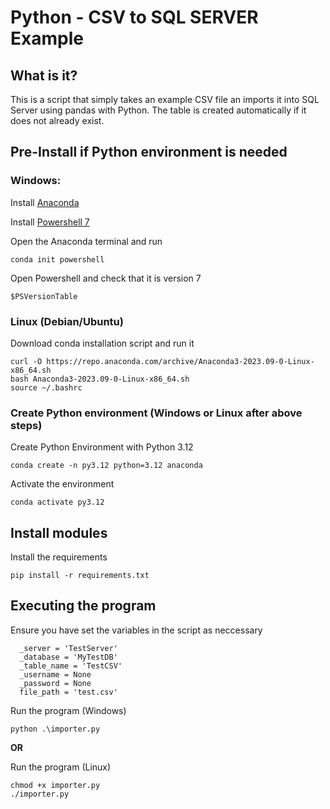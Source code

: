 # Python - CSV to SQL SERVER Example

## What is it?
This is a script that simply takes an example CSV file an imports it into SQL Server using pandas with Python.  The table is created automatically if it does not already exist.

## Pre-Install if Python environment is needed
### Windows:
Install [Anaconda](https://www.anaconda.com/download/success)

Install [Powershell 7](https://github.com/PowerShell/PowerShell/releases/download/v7.4.5/PowerShell-7.4.5-win-x64.msi)

Open the Anaconda terminal and run
```
conda init powershell
```
Open Powershell and check that it is version 7
```
$PSVersionTable
```

### Linux (Debian/Ubuntu)
Download conda installation script and run it
```
curl -O https://repo.anaconda.com/archive/Anaconda3-2023.09-0-Linux-x86_64.sh
bash Anaconda3-2023.09-0-Linux-x86_64.sh
source ~/.bashrc
```

### Create Python environment (Windows or Linux after above steps)

Create Python Environment with Python 3.12
```
conda create -n py3.12 python=3.12 anaconda
```

Activate the environment
```
conda activate py3.12
````

## Install modules
Install the requirements
```
pip install -r requirements.txt
```

## Executing the program

Ensure you have set the variables in the script as neccessary

```
  _server = 'TestServer'
  _database = 'MyTestDB'
  _table_name = 'TestCSV'
  _username = None
  _password = None
  file_path = 'test.csv'
```

Run the program (Windows)
```
python .\importer.py
```

**OR**

Run the program (Linux)
```
chmod +x importer.py
./importer.py
```

